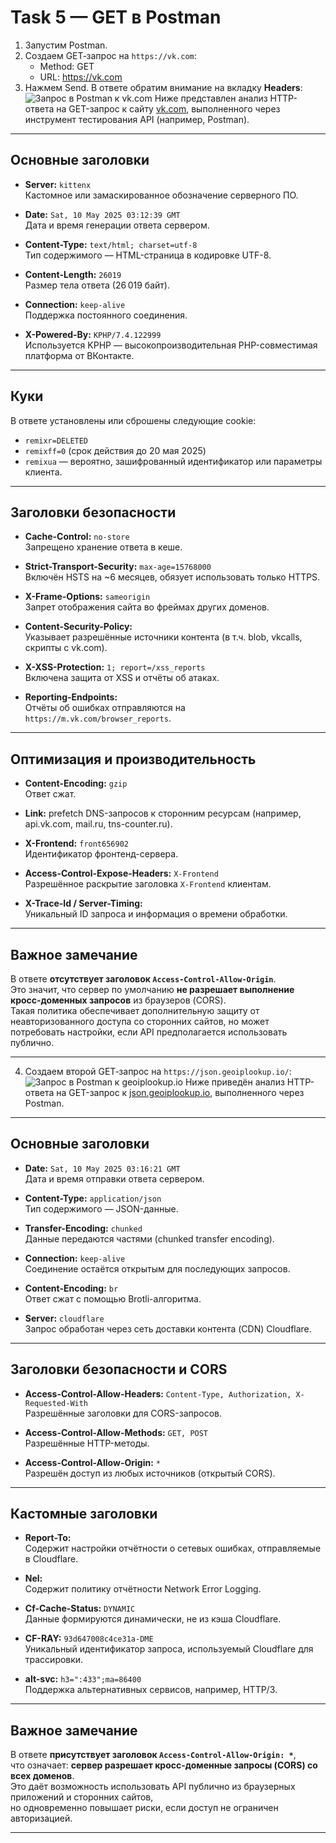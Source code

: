 # Task 5 — GET в Postman

1. Запустим Postman.
2. Создаем GET‑запрос на `https://vk.com`:
   - Method: GET
   - URL: https://vk.com
3. Нажмем Send. В ответе обратим внимание на вкладку **Headers**:
![Запрос в Postman к vk.com](vkpostman.png)
Ниже представлен анализ HTTP-ответа на GET-запрос к сайту [vk.com](https://vk.com), выполненного через инструмент тестирования API (например, Postman).

---

## Основные заголовки

- **Server:** `kittenx`  
  Кастомное или замаскированное обозначение серверного ПО.

- **Date:** `Sat, 10 May 2025 03:12:39 GMT`  
  Дата и время генерации ответа сервером.

- **Content-Type:** `text/html; charset=utf-8`  
  Тип содержимого — HTML-страница в кодировке UTF-8.

- **Content-Length:** `26019`  
  Размер тела ответа (26 019 байт).

- **Connection:** `keep-alive`  
  Поддержка постоянного соединения.

- **X-Powered-By:** `KPHP/7.4.122999`  
  Используется KPHP — высокопроизводительная PHP-совместимая платформа от ВКонтакте.

---

## Куки

В ответе установлены или сброшены следующие cookie:

- `remixr=DELETED`  
- `remixff=0` (срок действия до 20 мая 2025)
- `remixua` — вероятно, зашифрованный идентификатор или параметры клиента.

---

## Заголовки безопасности

- **Cache-Control:** `no-store`  
  Запрещено хранение ответа в кеше.

- **Strict-Transport-Security:** `max-age=15768000`  
  Включён HSTS на ~6 месяцев, обязует использовать только HTTPS.

- **X-Frame-Options:** `sameorigin`  
  Запрет отображения сайта во фреймах других доменов.

- **Content-Security-Policy:**  
  Указывает разрешённые источники контента (в т.ч. blob, vkcalls, скрипты с vk.com).

- **X-XSS-Protection:** `1; report=/xss_reports`  
  Включена защита от XSS и отчёты об атаках.

- **Reporting-Endpoints:**  
  Отчёты об ошибках отправляются на `https://m.vk.com/browser_reports`.

---

## Оптимизация и производительность

- **Content-Encoding:** `gzip`  
  Ответ сжат.

- **Link:** prefetch DNS-запросов к сторонним ресурсам (например, api.vk.com, mail.ru, tns-counter.ru).

- **X-Frontend:** `front656902`  
  Идентификатор фронтенд-сервера.

- **Access-Control-Expose-Headers:** `X-Frontend`  
  Разрешённое раскрытие заголовка `X-Frontend` клиентам.

- **X-Trace-Id / Server-Timing:**  
  Уникальный ID запроса и информация о времени обработки.

---

## Важное замечание

В ответе **отсутствует заголовок `Access-Control-Allow-Origin`**.  
Это значит, что сервер по умолчанию **не разрешает выполнение кросс-доменных запросов** из браузеров (CORS).  
Такая политика обеспечивает дополнительную защиту от неавторизованного доступа со сторонних сайтов, но может потребовать настройки, если API предполагается использовать публично.

---

4. Создаем второй GET‑запрос на `https://json.geoiplookup.io/`:
![Запрос в Postman к geoiplookup.io](geoippostman.png)
Ниже приведён анализ HTTP-ответа на GET-запрос к [json.geoiplookup.io](https://json.geoiplookup.io/), выполненного через Postman.

---

## Основные заголовки

- **Date:** `Sat, 10 May 2025 03:16:21 GMT`  
  Дата и время отправки ответа сервером.

- **Content-Type:** `application/json`  
  Тип содержимого — JSON-данные.

- **Transfer-Encoding:** `chunked`  
  Данные передаются частями (chunked transfer encoding).

- **Connection:** `keep-alive`  
  Соединение остаётся открытым для последующих запросов.

- **Content-Encoding:** `br`  
  Ответ сжат с помощью Brotli-алгоритма.

- **Server:** `cloudflare`  
  Запрос обработан через сеть доставки контента (CDN) Cloudflare.

---

## Заголовки безопасности и CORS

- **Access-Control-Allow-Headers:** `Content-Type, Authorization, X-Requested-With`  
  Разрешённые заголовки для CORS-запросов.

- **Access-Control-Allow-Methods:** `GET, POST`  
  Разрешённые HTTP-методы.

- **Access-Control-Allow-Origin:** `*`  
  Разрешён доступ из любых источников (открытый CORS).

---

## Кастомные заголовки

- **Report-To:**  
  Содержит настройки отчётности о сетевых ошибках, отправляемые в Cloudflare.

- **Nel:**  
  Содержит политику отчётности Network Error Logging.

- **Cf-Cache-Status:** `DYNAMIC`  
  Данные формируются динамически, не из кэша Cloudflare.

- **CF-RAY:** `93d647008c4ce31a-DME`  
  Уникальный идентификатор запроса, используемый Cloudflare для трассировки.

- **alt-svc:** `h3=":433";ma=86400`  
  Поддержка альтернативных сервисов, например, HTTP/3.

---

## Важное замечание

В ответе **присутствует заголовок `Access-Control-Allow-Origin: *`**,  
что означает: **сервер разрешает кросс-доменные запросы (CORS) со всех доменов**.  
Это даёт возможность использовать API публично из браузерных приложений и сторонних сайтов,  
но одновременно повышает риски, если доступ не ограничен авторизацией.

---
